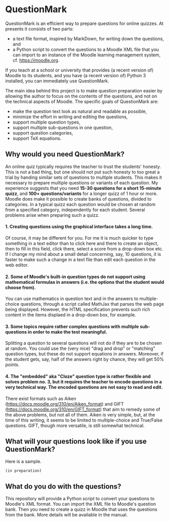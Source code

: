 # QuestionMark

QuestionMark is an efficient way to prepare questions for online quizzes. At presents it consists of two parts:

- a text file format, inspired by MarkDown, for writing down the questions, and
- a Python script to convert the questions to a Moodle XML file that you can import to an instance of the Moodle learning management system, cf. https://moodle.org.

If you teach at a school or university that provides (a recent version of) Moodle to its students, and you have (a recent version of) Python 3 installed, you can immediately use QuestionMark.

The main idea behind this project is to make question preparation easier by allowing the author to focus on the contents of the questions, and not on the technical aspects of Moodle. The specific goals of QuestionMark are:

- make the question text look as natural and readable as possible,
- minimize the effort in writing and editing the questions,
- support multiple question types,
- support multiple sub-questions in one question,
- support question categories,
- support TeX equations.

## Why would you need QuestionMark?

An online quiz typically requires the teacher to trust the students' honesty. This is not a bad thing, but one should not put such honesty to too great a trial by handing similar sets of questions to multiple students. This makes it necessary to prepare multiple questions or variants of each question. My experience suggests that you need **15-30 questions for a short 15-minute quizz**, and **100+ questions/variants** for a longer quizz of 1 hour or more. Moodle does make it possible to create banks of questions, divided to categories. In a typical quizz each question would be chosen at random from a specified category, independently for each student. Several problems arise when preparing such a quizz.

#### 1. Creating questions using the graphical interface takes a long time.

Of course, it may be different for you. For me it is much quicker to type something in a text editor than to click here and there to create an object, then to fill in this field, click there, select a score from a drop-down box etc. If I change my mind about a small detail concerning, say, 10 questions, it is faster to make such a change in a text file than edit each question in the web editor.

#### 2. Some of Moodle's built-in question types do not support using mathematical formulas in answers (i.e. the options that the student would choose from).

You can use mathematics in question text and in the answers to multiple-choice questions, through a script called MathJax that parses the web page being displayed. However, the HTML specification prevents such rich content in the items displaed in a drop-down box, for example.

#### 3. Some topics require rather complex questions with multiple sub-questions in order to make the test meaningful.

Splitting a question to several questions will not do if they are to be chosen at random. You could use the (very nice) "drag and drop" or "matching" question types, but these do not support equations in answers. Moreover, if the student gets, say, half of the answers right by chance, they will get 50% points.

#### 4. The "embedded" aka "Cloze" question type is rather flexible and solves problem no. 3, but it requires the teacher to encode questions in a very technical way. The encoded questions are not easy to read and edit.

There exist formats such as Aiken (https://docs.moodle.org/310/en/Aiken_format) and GIFT (https://docs.moodle.org/310/en/GIFT_format) that aim to remedy some of the above problems, but not all of them. Aiken is very simple, but, at the time of this writing, it seems to be limited to multiple-choice and True/False questions. GIFT, though more versatile, is still somewhat technical. 

## What will your questions look like if you use QuestionMark?

Here is a sample.

	(in preparation)

## What do you do with the questions?

This repository will provide a Python script to convert your questions to Moodle's XML format. You can import the XML file to Moodle's question bank. Then you need to create a quizz in Moodle that uses the questions from the bank. More details will be available in the manual.
